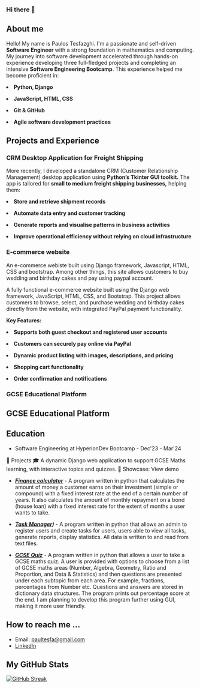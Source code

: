 ### Hi there 👋

<h2> About me </h2>

Hello! My name is Paulos Tesfazghi. I'm a passionate and self-driven **Software Engineer** with a strong foundation in mathematics and computing. My journey into software development accelerated through hands-on experience developing three full-fledged projects and completing an intensive **Software Engineering Bootcamp**. This experience helped me become proficient in:

**<li>Python, Django</li>**

**<li>JavaScript, HTML, CSS</li>**

**<li>Git & GitHub</li>**

**<li>Agile software development practices</li>**


<h2>Projects and Experience</h2>

<h3>CRM Desktop Application for Freight Shipping</h3>  

More recently, I developed a standalone CRM (Customer Relationship Management) desktop application using **Python’s Tkinter GUI toolkit.** The app is tailored for **small to medium freight shipping businesses,** helping them:

**<li>Store and retrieve shipment records</li>**

**<li>Automate data entry and customer tracking</li>**

**<li>Generate reports and visualise patterns in business activities</li>**

**<li>Improve operational efficiency without relying on cloud infrastructure</li>**

<h3>E-commerce website</h3>

An e-commerce webiste built using Django framework, Javascript, HTML, CSS and bootstrap. Among other things, this site allows customers to buy wedding and birthday
cakes and pay using paypal account. 

A fully functional e-commerce website built using the Django web framework, JavaScript, HTML, CSS, and Bootstrap.
This project allows customers to browse, select, and purchase wedding and birthday cakes directly from the website, with integrated PayPal payment functionality.

**Key Features:**

**<li>Supports both guest checkout and registered user accounts</li>**

**<li>Customers can securely pay online via PayPal</li>**

**<li>Dynamic product listing with images, descriptions, and pricing</li>**

**<li>Shopping cart functionality</li>**

**<li>Order confirmation and notifications</li>**


<h3>GCSE Educational Platform</h3>


<h2>GCSE Educational Platform </h2>

<h2>Education</h2>

* Software Engineering at HyperionDev Bootcamp - Dec'23 - Mar'24



🔨 Projects
🎓 
A dynamic Django web application to support GCSE Maths learning, with interactive topics and quizzes.
📸 Showcase: View demo

* ***[Finance calculator](https://github.com/pth2020/Bootcamp-Portfolio/blob/main/Capstone%20Project%201/finance_calculators.py)*** - A program written in python that calculates the amount of money a customer earns on their investment (simple or compound) 
  with a fixed interest rate at the end of a certain number of years. It also calculates the amount of monthly repayment on a bond (house loan) 
  with a fixed interest rate for the extent of months a user wants to take. 

* ***[Task Manager](https://github.com/pth2020/Bootcamp-Portfolio/blob/main/capstone_project2/task_manager.py))*** - A program written in python that allows an admin to register users and create tasks for users, users able to view all tasks,
  generate reports, display statistics. All data is written to and read from text files.

* ***[GCSE Quiz](https://github.com/pth2020/gcse_project/tree/master)*** - A program written in python that allows a user to take a GCSE maths quiz. A user is provided with options to choose from a list of GCSE maths areas (Number, Algebra, Geometry, Ratio and Proportion, and Data & Statistics) and then questions are presented under each subtopic from each area. For example, fractions, percentages from Number etc. Questions and answers are stored in dictionary data structures. The program prints out percentage score at the end. I am planning to develop this program further using GUI, making it more user friendly.
   
<h2>How to reach me ...</h2>

* Email: paultesfa@gmail.com
* [LinkedIn](https://www.linkedin.com/in/paulos-tesfazghi-59098318a/)
  

<h2>My GitHub Stats</h2>

[![GitHub Streak](http://github-readme-streak-stats.herokuapp.com?user=pth2020&theme=dark&background=000000)](https://git.io/streak-stats)

